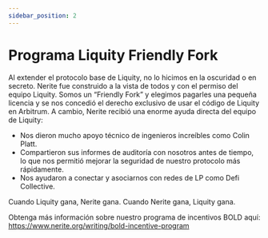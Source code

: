 ```yaml
---
sidebar_position: 2
---
```


# Programa Liquity Friendly Fork

Al extender el protocolo base de Liquity, no lo hicimos en la oscuridad o en secreto. Nerite fue construido a la vista de todos y con el permiso del equipo Liquity. Somos un “Friendly Fork” y elegimos pagarles una pequeña licencia y se nos concedió el derecho exclusivo de usar el código de Liquity en Arbitrum. A cambio, Nerite recibió una enorme ayuda directa del equipo de Liquity:

- Nos dieron mucho apoyo técnico de ingenieros increíbles como Colin Platt.
- Compartieron sus informes de auditoría con nosotros antes de tiempo, lo que nos permitió mejorar la seguridad de nuestro protocolo más rápidamente.
- Nos ayudaron a conectar y asociarnos con redes de LP como Defi Collective.

Cuando Liquity gana, Nerite gana. Cuando Nerite gana, Liquity gana.

Obtenga más información sobre nuestro programa de incentivos BOLD aquí: https://www.nerite.org/writing/bold-incentive-program